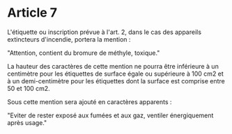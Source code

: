 # Article 7

L'étiquette ou inscription prévue à l'art. 2, dans le cas des appareils extincteurs d'incendie, portera la mention :

"Attention, contient du bromure de méthyle, toxique."

La hauteur des caractères de cette mention ne pourra être inférieure à un centimètre pour les étiquettes de surface égale ou supérieure à 100 cm2 et à un demi-centimètre pour les étiquettes dont la surface est comprise entre 50 et 100 cm2.

Sous cette mention sera ajouté en caractères apparents :

"Eviter de rester exposé aux fumées et aux gaz, ventiler énergiquement après usage."

